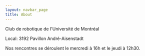 ```yaml
---
layout: navbar_page
title: About
---
```


Club de robotique de l'Université de Montréal

Local: 3192 Pavillon André-Aisenstadt


Nos rencontres se déroulent le mercredi à 16h et le jeudi à 12h30.

